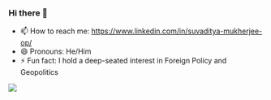 ### Hi there 👋

<!--
**suvadityamuk/suvadityamuk** is a ✨ _special_ ✨ repository because its `README.md` (this file) appears on your GitHub profile.

Here are some ideas to get you started:

- 🔭 I’m currently working on clearing my exams with great grades
- 🌱 I’m currently learning Java(for Android), C++(for CP), Python
<!--- 👯 I’m looking to collaborate on ...
- 🤔 I’m looking for help with ...
- 💬 Ask me about ...
-->
- 📫 How to reach me: https://www.linkedin.com/in/suvaditya-mukherjee-op/
- 😄 Pronouns: He/Him
- ⚡ Fun fact: I hold a deep-seated interest in Foreign Policy and Geopolitics

<img align="center" src="https://github-readme-stats.vercel.app/api?username=suvadityamuk&&show_icons=true&&theme=tokyonight" />
